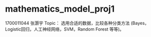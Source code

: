 # mathematics_model_proj1
1700011044 张灏宇
Topic： 选用合适的数据，比较各种分类方法 (Bayes，Logistic回归，人工神经网络，SVM，Random Forest 等等)。
